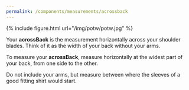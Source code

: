```yaml
---
permalink: /components/measurements/acrossback
---
```

{% include figure.html url="/img/potw/potw.jpg" %}

Your **acrossBack** is the measurement horizontally across your shoulder blades. 
Think of it as the width of your back without your arms.

To measure your **acrossBack**, 
measure horizontally at the widest part of your back, 
from one side to the other.

Do not include your arms,
but measure between where the sleeves of a good fitting shirt would start.
